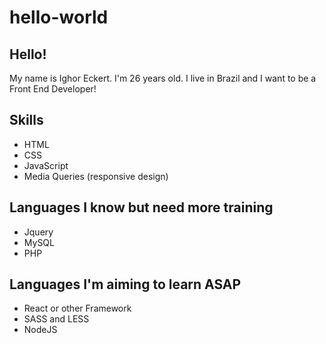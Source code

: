 # hello-world

<h2>Hello!</h2>
<p>My name is Ighor Eckert. I'm 26 years old. I live in Brazil and I want to be a Front End Developer!</p>

<h2>Skills</h2>
  <ul>
    <li>HTML</li>
    <li>CSS</li>
    <li>JavaScript</li>
    <li>Media Queries (responsive design)</li>
  </ul>

<h2>Languages I know but need more training</h2>
  <ul>
    <li>Jquery</li>
    <li>MySQL</li>
    <li>PHP</li>
  </ul>

<h2>Languages I'm aiming to learn ASAP</h2>
  <ul>
    <li>React or other Framework</li>
    <li>SASS and LESS</li>
    <li>NodeJS</li>
  </ul>  
